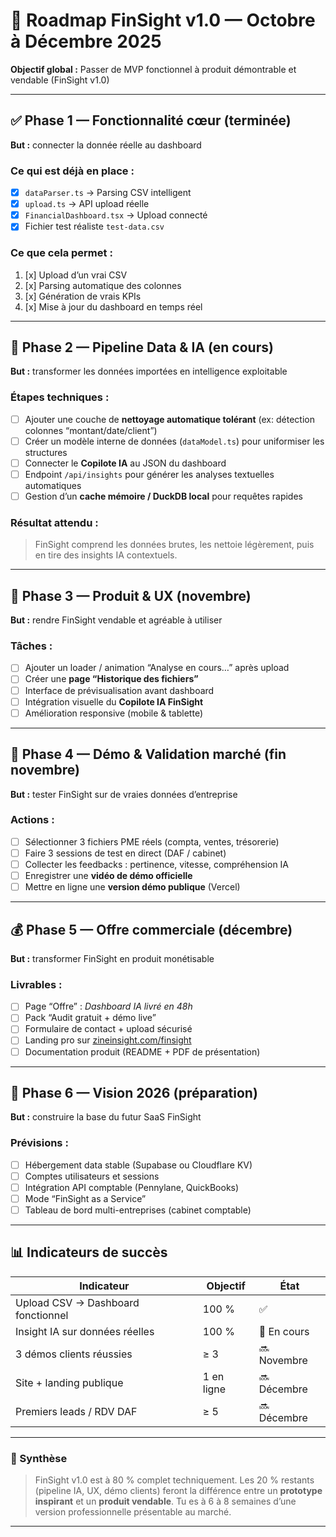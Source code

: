 # 🚀 Roadmap FinSight v1.0 — Octobre à Décembre 2025
**Objectif global :** Passer de MVP fonctionnel à produit démontrable et vendable (FinSight v1.0)

---

## ✅ Phase 1 — Fonctionnalité cœur (terminée)
**But :** connecter la donnée réelle au dashboard

### Ce qui est déjà en place :
- [x] `dataParser.ts` → Parsing CSV intelligent
- [x] `upload.ts` → API upload réelle
- [x] `FinancialDashboard.tsx` → Upload connecté
- [x] Fichier test réaliste `test-data.csv`

### Ce que cela permet :
1. [x] Upload d’un vrai CSV
2. [x] Parsing automatique des colonnes
3. [x] Génération de vrais KPIs
4. [x] Mise à jour du dashboard en temps réel

---

## 🧠 Phase 2 — Pipeline Data & IA (en cours)
**But :** transformer les données importées en intelligence exploitable

### Étapes techniques :
- [ ] Ajouter une couche de **nettoyage automatique tolérant** (ex: détection colonnes “montant/date/client”)
- [ ] Créer un modèle interne de données (`dataModel.ts`) pour uniformiser les structures
- [ ] Connecter le **Copilote IA** au JSON du dashboard
- [ ] Endpoint `/api/insights` pour générer les analyses textuelles automatiques
- [ ] Gestion d’un **cache mémoire / DuckDB local** pour requêtes rapides

### Résultat attendu :
> FinSight comprend les données brutes, les nettoie légèrement, puis en tire des insights IA contextuels.

---

## 🧱 Phase 3 — Produit & UX (novembre)
**But :** rendre FinSight vendable et agréable à utiliser

### Tâches :
- [ ] Ajouter un loader / animation “Analyse en cours…” après upload
- [ ] Créer une **page “Historique des fichiers”**
- [ ] Interface de prévisualisation avant dashboard
- [ ] Intégration visuelle du **Copilote IA FinSight**
- [ ] Amélioration responsive (mobile & tablette)

---

## 💼 Phase 4 — Démo & Validation marché (fin novembre)
**But :** tester FinSight sur de vraies données d’entreprise

### Actions :
- [ ] Sélectionner 3 fichiers PME réels (compta, ventes, trésorerie)
- [ ] Faire 3 sessions de test en direct (DAF / cabinet)
- [ ] Collecter les feedbacks : pertinence, vitesse, compréhension IA
- [ ] Enregistrer une **vidéo de démo officielle**
- [ ] Mettre en ligne une **version démo publique** (Vercel)

---

## 💰 Phase 5 — Offre commerciale (décembre)
**But :** transformer FinSight en produit monétisable

### Livrables :
- [ ] Page “Offre” : *Dashboard IA livré en 48h*
- [ ] Pack “Audit gratuit + démo live”
- [ ] Formulaire de contact + upload sécurisé
- [ ] Landing pro sur [zineinsight.com/finsight](https://zineinsight.com/finsight)
- [ ] Documentation produit (README + PDF de présentation)

---

## 🔮 Phase 6 — Vision 2026 (préparation)
**But :** construire la base du futur SaaS FinSight

### Prévisions :
- [ ] Hébergement data stable (Supabase ou Cloudflare KV)
- [ ] Comptes utilisateurs et sessions
- [ ] Intégration API comptable (Pennylane, QuickBooks)
- [ ] Mode “FinSight as a Service”
- [ ] Tableau de bord multi-entreprises (cabinet comptable)

---

## 📊 Indicateurs de succès
| Indicateur | Objectif | État |
|-------------|-----------|------|
| Upload CSV → Dashboard fonctionnel | 100 % | ✅ |
| Insight IA sur données réelles | 100 % | 🔄 En cours |
| 3 démos clients réussies | ≥ 3 | 🔜 Novembre |
| Site + landing publique | 1 en ligne | 🔜 Décembre |
| Premiers leads / RDV DAF | ≥ 5 | 🔜 Décembre |

---

### 🧩 Synthèse
> FinSight v1.0 est à 80 % complet techniquement.
> Les 20 % restants (pipeline IA, UX, démo clients) feront la différence entre un **prototype inspirant** et un **produit vendable**.
> Tu es à 6 à 8 semaines d’une version professionnelle présentable au marché.

---